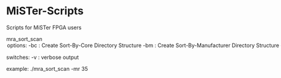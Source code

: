 # MiSTer-Scripts
Scripts for MiSTer FPGA users

mra_sort_scan <option> <switch>
options:
   -bc : Create Sort-By-Core Directory Structure
   -bm : Create Sort-By-Manufacturer Directory Structure
   -by : Create Sort-By-Year Directory Structure
   -mr : Create Last 25 Arcade MRA Updates Directory Structure
       : Passing a number overides the default 25

switches:
     -v : verbose output

example:
     ./mra_sort_scan -mr 35
